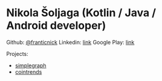 # Nikola Šoljaga (Kotlin / Java / Android developer) ##

Github: [@franticnick](https://github.com/franticnick)
Linkedin: [link](https://www.linkedin.com/in/nsoljaga/)
Google Play: [link](https://play.google.com/store/apps/developer?id=Bandiago)

Projects:
- [simplegraph](https://github.com/franticnick/simplegraph)
- [cointrends](https://github.com/franticnick/cointrends)
